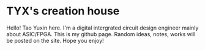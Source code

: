 # TYX's creation house
Hello! Tao Yuxin here. I'm a digital intergrated circuit design engineer mainly about ASIC/FPGA. This is my github page. Random ideas, notes, works will be posted on the site. Hope you enjoy!
